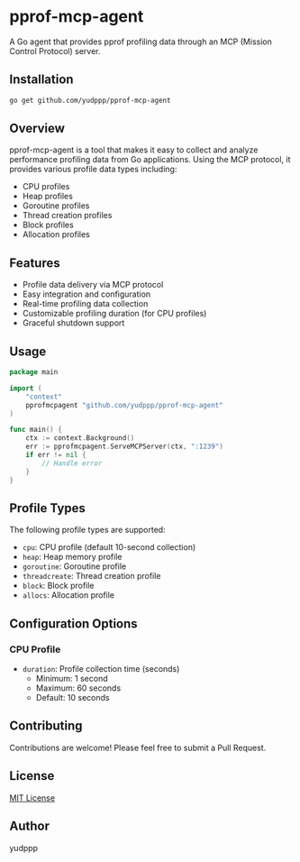 # pprof-mcp-agent

A Go agent that provides pprof profiling data through an MCP (Mission Control Protocol) server.

## Installation

```bash
go get github.com/yudppp/pprof-mcp-agent
```

## Overview

pprof-mcp-agent is a tool that makes it easy to collect and analyze performance profiling data from Go applications. Using the MCP protocol, it provides various profile data types including:

- CPU profiles
- Heap profiles
- Goroutine profiles
- Thread creation profiles
- Block profiles
- Allocation profiles

## Features

- Profile data delivery via MCP protocol
- Easy integration and configuration
- Real-time profiling data collection
- Customizable profiling duration (for CPU profiles)
- Graceful shutdown support

## Usage

```go
package main

import (
    "context"
    pprofmcpagent "github.com/yudppp/pprof-mcp-agent"
)

func main() {
    ctx := context.Background()
    err := pprofmcpagent.ServeMCPServer(ctx, ":1239")
    if err != nil {
        // Handle error
    }
}
```

## Profile Types

The following profile types are supported:

- `cpu`: CPU profile (default 10-second collection)
- `heap`: Heap memory profile
- `goroutine`: Goroutine profile
- `threadcreate`: Thread creation profile
- `block`: Block profile
- `allocs`: Allocation profile

## Configuration Options

### CPU Profile

- `duration`: Profile collection time (seconds)
  - Minimum: 1 second
  - Maximum: 60 seconds
  - Default: 10 seconds

## Contributing

Contributions are welcome! Please feel free to submit a Pull Request.

## License

[MIT License](LICENSE)

## Author

yudppp
